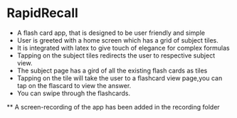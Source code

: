 # RapidRecall

* A flash card app, that is designed to be user friendly and simple
* User is greeted with a home screen which has a grid of subject tiles.
* It is integrated with latex to give touch of elegance for complex formulas
* Tapping on the subject tiles redirects the user to respective subject view.
* The subject page has a gird of all the existing flash cards as tiles
* Tapping on the tile will take the user to a flashcard view page,you can tap on the flascard to view the answer.
* You can swipe through the flashcards.

** A screen-recording of the app has been added in the recording folder
